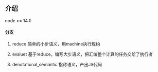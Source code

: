## 介绍
node >= 14.0

#### 分支

1. reduce 简单的小步语义，用machine执行规约

2. evaluet 基于reduce，编写大步语义，把汇编整个计算的任务交给了执行者

3. denotational_semantic 指称语义，产出JS代码